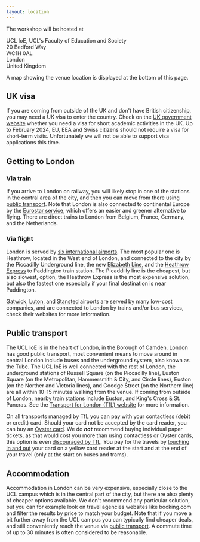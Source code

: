 ```yaml
---
layout: location
---
```


The workshop will be hosted at

UCL IoE, UCL's Faculty of Education and Society<br/>
20 Bedford Way<br/>
WC1H 0AL<br/>
London<br/>
United Kingdom

A map showing the venue location is displayed at the bottom of this page.

## UK visa

If you are coming from outside of the UK and don't have British citizenship, you
may need a UK visa to enter the country.  Check on the [UK government
website](https://www.gov.uk/check-uk-visa) whether you need a visa for short
academic activities in the UK.  Up to February 2024, EU, EEA and Swiss citizens
should not require a visa for short-term visits.  Unfortunately we will not be
able to support visa applications this time.

## Getting to London

### Via train

If you arrive to London on railway, you will likely stop in one of the stations
in the central area of the city, and then you can move from there using [public
transport](#public-transport).  Note that London is also connected to
continental Europe by the [Eurostar service](https://www.eurostar.com/), which
offers an easier and greener alternative to flying.  There are direct trains to
London from Belgium, France, Germany, and the Netherlands.

### Via flight

London is served by [six international
airports](https://en.wikipedia.org/wiki/Airports_of_London).  The most popular
one is Heathrow, located in the West end of London, and connected to the city by
the Piccadilly Underground line, the new [Elizabeth
Line](https://tfl.gov.uk/modes/elizabeth-line/), and the [Heathrow
Express](https://www.heathrowexpress.com/) to Paddington train station.  The
Picaddilly line is the cheapest, but also slowest, option, the Heathrow Express
is the most expensive solution, but also the fastest one especially if your
final destination is near Paddington.

[Gatwick](https://www.gatwickairport.com/transport-options/to-from-london.html),
[Luton](https://www.london-luton.co.uk/to-and-from-lla), and
[Stansted](https://www.stanstedairport.com/getting-to-and-from/) airports are
served by many low-cost companies, and are connected to London by trains and/or
bus services, check their websites for more information.

## Public transport

The UCL IoE is in the heart of London, in the Borough of Camden.  London has
good public transport, most convenient means to move around in central London
include buses and the underground system, also known as the Tube.  The UCL IoE
is well connected with the rest of London, the underground stations of Russell
Square (on the Piccadilly line), Euston Square (on the Metropolitan, Hammersmith
& City, and Circle lines), Euston (on the Norther and Victoria lines), and
Goodge Street (on the Northern line) are all within 10-15 minutes walking from
the venue.  If coming from outside of London, nearby train stations include
Euston, and King's Cross & St. Pancras.  See the [Transport for
London (TfL) website](https://tfl.gov.uk/) for more information.

On all transports managed by TfL you can pay with your contactless (debit or
credit) card.  Should your card not be accepted by the card reader, you can buy an
[Oyster card](https://oyster.tfl.gov.uk/).  We do ***not*** recommend buying
individual paper tickets, as that would cost you more than using contactless or
Oyster cards, this option is even [discouraged by
TfL](https://tfl.gov.uk/fares/how-to-pay-and-where-to-buy-tickets-and-oyster/single-and-return-tickets).
You pay for the travels by [touching in and
out](https://tfl.gov.uk/fares/how-to-pay-and-where-to-buy-tickets-and-oyster/pay-as-you-go/touching-in-and-out)
your card on a yellow card reader at the start and at the end of your travel
(only at the start on buses and trams).

## Accommodation

Accommodation in London can be very expensive, especially close to the UCL
campus which is in the central part of the city, but there are also plenty of
cheaper options available. We don't recommend any particular solution, but you
can for example look on travel agencies websites like booking.com and filter the
results by price to match your budget.  Note that if you move a bit further away
from the UCL campus you can typically find cheaper deals, and still conveniently
reach the venue via [public transport](#public-transport).  A commute time of up
to 30 minutes is often considered to be reasonable.
